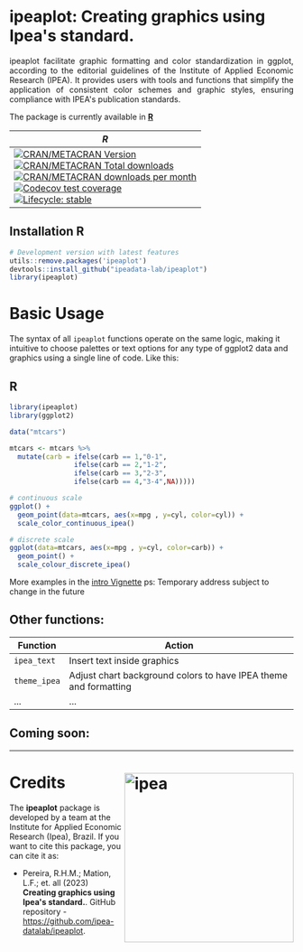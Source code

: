 # ipeaplot: Creating graphics using Ipea's standard.

<p align="justify">ipeaplot facilitate graphic formatting and color standardization in ggplot, according to the editorial guidelines of the Institute of Applied Economic Research (IPEA). It provides users with tools and functions that simplify the application of consistent color schemes and graphic styles, ensuring compliance with IPEA's publication standards. </p> 

The package is currently available in [**R**](https://CRAN.R-project.org/package=ipeaplot) 

| ***R*** |
|-----|
| [![CRAN/METACRAN Version](https://www.r-pkg.org/badges/version/ipeaplot)](https://CRAN.R-project.org/package=ipeaplot) <br /> [![CRAN/METACRAN Total downloads](http://cranlogs.r-pkg.org/badges/grand-total/ipeaplot?color=blue)](https://CRAN.R-project.org/package=ipeaplot) <br /> [![CRAN/METACRAN downloads per month](http://cranlogs.r-pkg.org/badges/ipeaplot?color=yellow)](https://CRAN.R-project.org/package=ipeaplot) <br /> [![Codecov test coverage](https://codecov.io/gh/ipea-datalab/ipeaplot/branch/master/graph/badge.svg)](https://app.codecov.io/gh/ipea-datalab/ipeaplot?branch=master)  <br /> [![Lifecycle: stable](https://img.shields.io/badge/lifecycle-stable-brightgreen.svg)](https://www.tidyverse.org/lifecycle/#stable) |

## Installation R

```R
# Development version with latest features
utils::remove.packages('ipeaplot')
devtools::install_github("ipeadata-lab/ipeaplot")
library(ipeaplot)
```

# Basic Usage

The syntax of all `ipeaplot` functions operate on the same logic, making it intuitive to choose palettes or text options for any type of ggplot2 data and graphics using a single line of code. Like this:

## R
```R
library(ipeaplot)
library(ggplot2)

data("mtcars")

mtcars <- mtcars %>%
  mutate(carb = ifelse(carb == 1,"0-1",
                ifelse(carb == 2,"1-2",
                ifelse(carb == 3,"2-3",
                ifelse(carb == 4,"3-4",NA)))))

# continuous scale
ggplot() +
  geom_point(data=mtcars, aes(x=mpg , y=cyl, color=cyl)) +
  scale_color_continuous_ipea()

# discrete scale
ggplot(data=mtcars, aes(x=mpg , y=cyl, color=carb)) +
  geom_point() +
  scale_colour_discrete_ipea()


```
More examples in the [intro Vignette](https://rpubs.com/Pedrojorge7/templatesIpea)
ps: Temporary address subject to change in the future

## Other functions:

| Function | Action|
|-----|-----|
| `ipea_text` | Insert text inside graphics |
|`theme_ipea`| Adjust chart background colors to have IPEA theme and formatting |
| ... | ... |

## Coming soon:

-----

# Credits <img align="right" src="https://github.com/ipeadata-lab/ipeaplot/blob/master/ipea.png?raw=true" alt="ipea" width="300">

The **ipeaplot** package is developed by a team at the Institute for Applied Economic Research (Ipea), Brazil. If you want to cite this package, you can cite it as:

* Pereira, R.H.M.; Mation, L.F.; et. all (2023) **Creating graphics using Ipea's standard.**. GitHub repository - https://github.com/ipea-datalab/ipeaplot.




